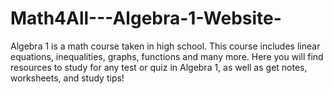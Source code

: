 # Math4All---Algebra-1-Website-
Algebra 1 is a math course taken in high school. This course includes linear equations, inequalities, graphs, functions and many more. Here you will find resources to study for any test or quiz in Algebra 1, as well as get notes, worksheets, and study tips!
